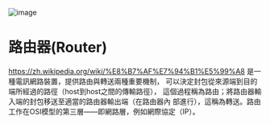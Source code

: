 ![image](https://user-images.githubusercontent.com/91179289/138015084-101929eb-40ff-4ee2-a5e7-92b613cd7892.png)
# 路由器(Router)
https://zh.wikipedia.org/wiki/%E8%B7%AF%E7%94%B1%E5%99%A8
是一種電訊網路裝置，提供路由與轉送兩種重要機制，
可以決定封包從來源端到目的端所經過的路徑（host到host之間的傳輸路徑），
這個過程稱為路由；將路由器輸入端的封包移送至適當的路由器輸出端（在路由器內
部進行），這稱為轉送。路由工作在OSI模型的第三層——即網路層，例如網際協定（IP）。
